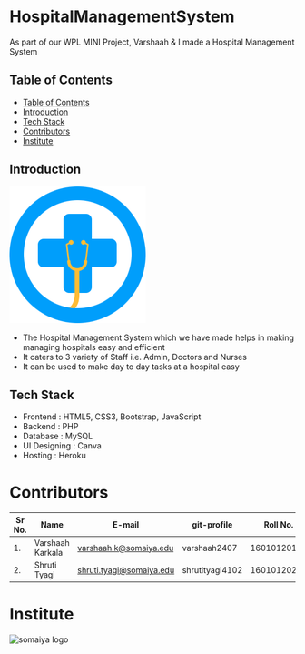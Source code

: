 # HospitalManagementSystem

As part of our WPL MINI Project, Varshaah & I  made a Hospital Management System

## Table of Contents
- [Table of Contents](#table-of-contents)
- [Introduction](#introduction)
- [Tech Stack](#tech-stack)
- [Contributors](#contributors)
- [Institute](#institute)

## Introduction
![](assets/img/logo-dark.png)

* The Hospital Management System which we have made helps in making managing hospitals easy and efficient 
* It caters to 3 variety of Staff i.e. Admin, Doctors and Nurses
* It can be used to make day to day tasks at a hospital easy

## Tech Stack

* Frontend  : HTML5, CSS3, Bootstrap, JavaScript
* Backend : PHP
* Database : MySQL
* UI Designing : Canva
* Hosting : Heroku

# Contributors
| Sr No. | Name               | E-mail                       | git-profile     | Roll No.        |
| -------| -------------------| -----------------------------| ----------------| ----------------|
| 1.     | Varshaah Karkala   | varshaah.k@somaiya.edu       | varshaah2407    | 16010120193     |
| 2.     | Shruti Tyagi       | shruti.tyagi@somaiya.edu     | shrutityagi4102 | 16010120202     |


# Institute
![somaiya logo](https://user-images.githubusercontent.com/79756939/144486512-eb0cba46-18a8-4ce8-bf5c-0d256ea5d46b.jpeg)


